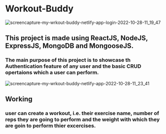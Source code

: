 # Workout-Buddy


![screencapture-my-wrkout-buddy-netlify-app-login-2022-10-28-11_19_47](https://user-images.githubusercontent.com/103094638/198513758-74958b27-f548-4d2d-a4cd-4173121b81b9.png)

## This project is made using ReactJS, NodeJS, ExpressJS, MongoDB and MongooseJS.
### The main purpose of this project is to showcase th Authentication feature of any user and the basic CRUD opertaions which a user can perform.



![screencapture-my-wrkout-buddy-netlify-app-2022-10-28-11_23_41](https://user-images.githubusercontent.com/103094638/198514190-113831e9-c90a-4fea-9ae1-1cd31dd96852.png)

## Working
### user can create a workout, i.e. their exercise name, number of reps they are going to perform and the weight with which they are goin to perform thier excercises. 
